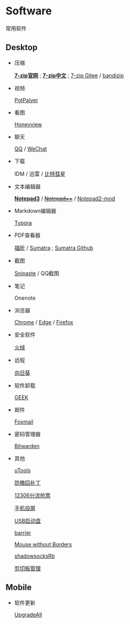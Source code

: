 # Software

常用软件

## Desktop

- 压缩

  [**7-zip官网**](https://www.7-zip.org/) ; **[7-zip中文](https://sparanoid.com/lab/7z/)** ; [7-zip Gitee](https://gitee.com/wPaper/cn_7-zip) / [bandizip](https://www.bandisoft.com/bandizip/) 

- 视频

  [PotPalyer](https://potplayer.daum.net/?lang=zh_CN) 

- 看图

  [Honeyview](https://www.bandisoft.com/honeyview/) 

- 聊天

  [QQ](https://im.qq.com/index) / [WeChat](https://weixin.qq.com/) 

- 下载

  IDM / 迅雷 / [比特彗星](https://www.bitcomet.com/cn) 

- 文本编辑器

  **[Notepad3](https://www.rizonesoft.com/downloads/notepad3/)** / ~~[Notepad++](https://notepad-plus-plus.org/downloads/)~~ / [Notepad2-mod](https://xhmikosr.github.io/notepad2-mod/) 

- Markdown编辑器

  [Typora](https://www.typora.io/) 

- PDF查看器

  [福昕](https://www.foxitsoftware.cn/pdf-reader/) / [Sumatra](https://www.sumatrapdfreader.org/free-pdf-reader) ; [Sumatra Github](https://github.com/sumatrapdfreader/sumatrapdf) 

- 截图

  [Snipaste](https://zh.snipaste.com/) / QQ截图

- 笔记

  Onenote

- 浏览器

  [Chrome](https://www.google.com/intl/zh-CN/chrome/) / [Edge](https://www.microsoft.com/en-us/edge) / [Firefox](https://www.mozilla.org/zh-CN/firefox/new/) 

- 安全软件

  [火绒](https://www.huorong.cn/) 

- 远程

  [向日葵](https://sunlogin.oray.com/download) 

- 软件卸载

  [GEEK](https://geekuninstaller.com/download) 

- 邮件

  [Foxmail](https://www.foxmail.com/) 

- 密码管理器

  [Bitwarden](https://github.com/bitwarden) 

- 其他

  [uTools](https://u.tools/) 

  [防撤回补丁](https://github.com/huiyadanli/RevokeMsgPatcher) 

  [12306分流抢票](https://www.bypass.cn/) 

  [手机投屏](https://github.com/Genymobile/scrcpy) 

  [USB启动盘](https://rufus.ie/zh/) 

  [barrier](https://github.com/debauchee/barrier) 

  [Mouse without Borders](https://www.microsoft.com/en-us/download/details.aspx?id=35460) 

  [shadowsocksRb](https://github.com/shadowsocksRb/shadowsocksRb-android) 

  [剪切板管理](https://sourceforge.net/projects/ditto-cp/) 

## Mobile

- 软件更新

  [UpgradeAll](https://github.com/DUpdateSystem/UpgradeAll) 

